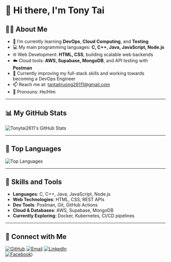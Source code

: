 # 👋 Hi there, I'm Tony Tai

## 🙋‍♂️ About Me

- 🔭 I’m currently learning **DevOps**, **Cloud Computing**, and **Testing**
- 💻 My main programming languages: **C, C++, Java, JavaScript, Node.js**
- 🌐 Web Development: **HTML, CSS**, building scalable web backends
- ☁️ Cloud tools: **AWS, Supabase, MongoDB**, and API testing with **Postman**
- 🎯 Currently improving my full-stack skills and working towards becoming a DevOps Engineer
- 📫 Reach me at: [tantaitruong26111@gmail.com](mailto:tantaitruong2611@gmail.com)
- 💼 Pronouns: He/Him

---

## 📊 My GitHub Stats

![Tonytai2611's GitHub Stats](https://github-readme-stats.vercel.app/api?username=Tonytai2611&show_icons=true&theme=radical)

---

## 🧠 Top Languages

![Top Languages](https://github-readme-stats.vercel.app/api/top-langs/?username=Tonytai2611&layout=compact&theme=radical)

---

## 🧰 Skills and Tools

- **Languages**: C, C++, Java, JavaScript, Node.js  
- **Web Technologies**: HTML, CSS, REST APIs  
- **Dev Tools**: Postman, Git, GitHub Actions  
- **Cloud & Databases**: AWS, Supabase, MongoDB  
- **Currently Exploring**: Docker, Kubernetes, CI/CD pipelines

---

## 🤝 Connect with Me

[![GitHub](https://img.shields.io/badge/GitHub-Tonytai2611-181717?style=for-the-badge&logo=github)](https://github.com/Tonytai2611)
[![Email](https://img.shields.io/badge/Email-tantaitruong2611@gmail.com-blue?style=for-the-badge&logo=gmail)](mailto:tantaitruongi2611@gmail.com)
[![LinkedIn](https://img.shields.io/badge/LinkedIn-View_Profile-blue?style=for-the-badge&logo=linkedin)](https://www.linkedin.com/in/t%C3%A0i-tr%C6%B0%C6%A1ng-b000631b8/)  
[![Facebook](https://img.shields.io/badge/Facebook-View_Profile-1877F2?style=for-the-badge&logo=facebook)](https://www.facebook.com/tantai.truong.2611/))
